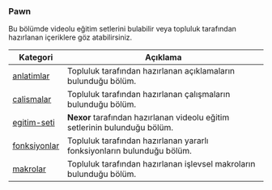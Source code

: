 ### **Pawn**
Bu bölümde videolu eğitim setlerini bulabilir veya topluluk tarafından hazırlanan içeriklere göz atabilirsiniz.

|                                Kategori                                |                                  Açıklama                                  |
|------------------------------------------------------------------------|----------------------------------------------------------------------------|
| [anlatimlar](https://github.com/samp-tr/pawn/tree/main/anlatimlar)     | Topluluk tarafından hazırlanan açıklamaların bulunduğu bölüm.              |
| [calismalar](https://github.com/samp-tr/pawn/tree/main/calismalar)     | Topluluk tarafından hazırlanan çalışmaların bulunduğu bölüm.               |
| [egitim-seti](https://github.com/samp-tr/pawn/tree/main/egitim-seti)   | **Nexor** tarafından hazırlanan videolu eğitim setlerinin bulunduğu bölüm. |
| [fonksiyonlar](https://github.com/samp-tr/pawn/tree/main/fonksiyonlar) | Topluluk tarafından hazırlanan yararlı fonksiyonların bulunduğu bölüm.     |
| [makrolar](https://github.com/samp-tr/pawn/tree/main/makrolar)         | Topluluk tarafından hazırlanan işlevsel makroların bulunduğu bölüm.        |
